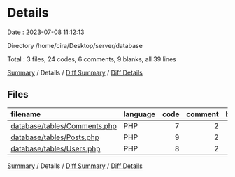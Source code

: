 # Details

Date : 2023-07-08 11:12:13

Directory /home/cira/Desktop/server/database

Total : 3 files,  24 codes, 6 comments, 9 blanks, all 39 lines

[Summary](results.md) / Details / [Diff Summary](diff.md) / [Diff Details](diff-details.md)

## Files
| filename | language | code | comment | blank | total |
| :--- | :--- | ---: | ---: | ---: | ---: |
| [database/tables/Comments.php](/database/tables/Comments.php) | PHP | 7 | 2 | 3 | 12 |
| [database/tables/Posts.php](/database/tables/Posts.php) | PHP | 9 | 2 | 3 | 14 |
| [database/tables/Users.php](/database/tables/Users.php) | PHP | 8 | 2 | 3 | 13 |

[Summary](results.md) / Details / [Diff Summary](diff.md) / [Diff Details](diff-details.md)